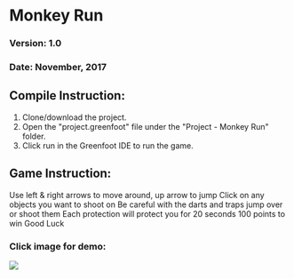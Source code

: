 
# Monkey Run
### Version: 1.0
### Date:  November, 2017

## Compile Instruction:
1. Clone/download the project.
2. Open the "project.greenfoot" file under the "Project - Monkey Run" folder.
3. Click run in the Greenfoot IDE to run the game.

## Game Instruction:
Use left & right arrows to move around, up arrow to jump
Click on any objects you want to shoot on
Be careful with the darts and traps jump over or shoot them
Each protection will protect you for 20 seconds
100 points to win
Good Luck



### Click image for demo:
[![](http://img.youtube.com/vi/WWZQ8VqWAhM/0.jpg)](http://www.youtube.com/watch?v=WWZQ8VqWAhM "")
